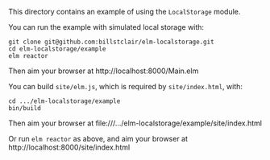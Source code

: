 This directory contains an example of using the `LocalStorage` module.

You can run the example with simulated local storage with:

    git clone git@github.com:billstclair/elm-localstorage.git
    cd elm-localstorage/example
    elm reactor

Then aim your browser at http://localhost:8000/Main.elm

You can build `site/elm.js`, which is required by `site/index.html`, with:

    cd .../elm-localstorage/example
    bin/build

Then aim your browser at file:///.../elm-localstorage/example/site/index.html

Or run `elm reactor` as above, and aim your browser at http://localhost:8000/site/index.html
